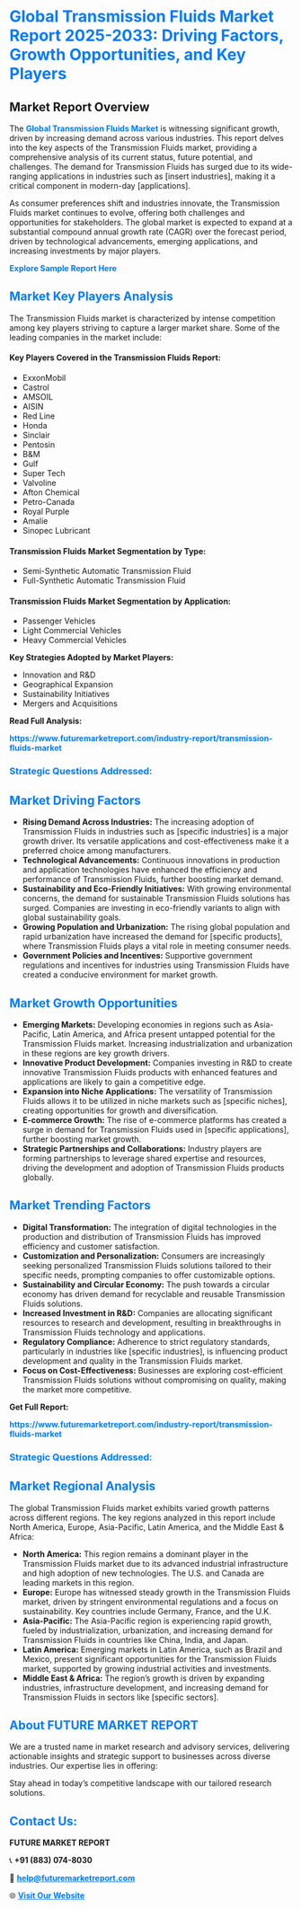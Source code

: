 <h1 style="color: #007BFF;">Global Transmission Fluids Market Report 2025-2033: Driving Factors, Growth Opportunities, and Key Players</h1>

<section id="overview">
<h2>Market Report Overview</h2>
<p>The <a href="https://www.futuremarketreport.com/industry-report/transmission-fluids-market" style="color: #007BFF; text-decoration: none;"><strong>Global Transmission Fluids Market</strong></a> is witnessing significant growth, driven by increasing demand across various industries. This report delves into the key aspects of the Transmission Fluids market, providing a comprehensive analysis of its current status, future potential, and challenges. The demand for Transmission Fluids has surged due to its wide-ranging applications in industries such as [insert industries], making it a critical component in modern-day [applications].</p>
<p>As consumer preferences shift and industries innovate, the Transmission Fluids market continues to evolve, offering both challenges and opportunities for stakeholders. The global market is expected to expand at a substantial compound annual growth rate (CAGR) over the forecast period, driven by technological advancements, emerging applications, and increasing investments by major players.</p>
</section>

<section id="overview">
<p><a href="https://www.futuremarketreport.com/request-sample/reportId=105207" style="color: #007BFF; text-decoration: none;"><strong>Explore Sample Report Here</strong></a></p>
</section>

<section id="key-players">
<h2 style="color: #007BFF;">Market Key Players Analysis</h2>
<p>The Transmission Fluids market is characterized by intense competition among key players striving to capture a larger market share. Some of the leading companies in the market include:</p>
<h4>Key Players Covered in the Transmission Fluids Report:</h4>
<ul><li>ExxonMobil</li><li>Castrol</li><li>AMSOIL</li><li>AISIN</li><li>Red Line</li><li>Honda</li><li>Sinclair</li><li>Pentosin</li><li>B&amp;M</li><li>Gulf</li><li>Super Tech</li><li>Valvoline</li><li>Afton Chemical</li><li>Petro-Canada</li><li>Royal Purple</li><li>Amalie</li><li>Sinopec Lubricant</li></ul>
<h4>Transmission Fluids Market Segmentation by Type:</h4>
<ul><li>Semi-Synthetic Automatic Transmission Fluid</li><li>Full-Synthetic Automatic Transmission Fluid</li></ul>

<h4>Transmission Fluids Market Segmentation by Application:</h4>
<ul><li>Passenger Vehicles</li><li>Light Commercial Vehicles</li><li>Heavy Commercial Vehicles</li></ul>
<p><strong>Key Strategies Adopted by Market Players:</strong></p>
<ul>
<li>Innovation and R&D</li>
<li>Geographical Expansion</li>
<li>Sustainability Initiatives</li>
<li>Mergers and Acquisitions</li>
</ul>
</section>

<section>
<p><strong>Read Full Analysis: </strong></p><a href="https://www.futuremarketreport.com/industry-report/transmission-fluids-market" style="color: #007BFF; text-decoration: none;"><strong>https://www.futuremarketreport.com/industry-report/transmission-fluids-market</strong></a>
<h3 style="color: #007BFF;">Strategic Questions Addressed:</h3>
</section>

<section id="driving-factors">
<h2 style="color: #007BFF;">Market Driving Factors</h2>
<ul>
<li><strong>Rising Demand Across Industries:</strong> The increasing adoption of Transmission Fluids in industries such as [specific industries] is a major growth driver. Its versatile applications and cost-effectiveness make it a preferred choice among manufacturers.</li>
<li><strong>Technological Advancements:</strong> Continuous innovations in production and application technologies have enhanced the efficiency and performance of Transmission Fluids, further boosting market demand.</li>
<li><strong>Sustainability and Eco-Friendly Initiatives:</strong> With growing environmental concerns, the demand for sustainable Transmission Fluids solutions has surged. Companies are investing in eco-friendly variants to align with global sustainability goals.</li>
<li><strong>Growing Population and Urbanization:</strong> The rising global population and rapid urbanization have increased the demand for [specific products], where Transmission Fluids plays a vital role in meeting consumer needs.</li>
<li><strong>Government Policies and Incentives:</strong> Supportive government regulations and incentives for industries using Transmission Fluids have created a conducive environment for market growth.</li>
</ul>
</section>

<section id="growth-opportunities">
<h2 style="color: #007BFF;">Market Growth Opportunities</h2>
<ul>
<li><strong>Emerging Markets:</strong> Developing economies in regions such as Asia-Pacific, Latin America, and Africa present untapped potential for the Transmission Fluids market. Increasing industrialization and urbanization in these regions are key growth drivers.</li>
<li><strong>Innovative Product Development:</strong> Companies investing in R&D to create innovative Transmission Fluids products with enhanced features and applications are likely to gain a competitive edge.</li>
<li><strong>Expansion into Niche Applications:</strong> The versatility of Transmission Fluids allows it to be utilized in niche markets such as [specific niches], creating opportunities for growth and diversification.</li>
<li><strong>E-commerce Growth:</strong> The rise of e-commerce platforms has created a surge in demand for Transmission Fluids used in [specific applications], further boosting market growth.</li>
<li><strong>Strategic Partnerships and Collaborations:</strong> Industry players are forming partnerships to leverage shared expertise and resources, driving the development and adoption of Transmission Fluids products globally.</li>
</ul>
</section>

<section id="trending-factors">
<h2 style="color: #007BFF;">Market Trending Factors</h2>
<ul>
<li><strong>Digital Transformation:</strong> The integration of digital technologies in the production and distribution of Transmission Fluids has improved efficiency and customer satisfaction.</li>
<li><strong>Customization and Personalization:</strong> Consumers are increasingly seeking personalized Transmission Fluids solutions tailored to their specific needs, prompting companies to offer customizable options.</li>
<li><strong>Sustainability and Circular Economy:</strong> The push towards a circular economy has driven demand for recyclable and reusable Transmission Fluids solutions.</li>
<li><strong>Increased Investment in R&D:</strong> Companies are allocating significant resources to research and development, resulting in breakthroughs in Transmission Fluids technology and applications.</li>
<li><strong>Regulatory Compliance:</strong> Adherence to strict regulatory standards, particularly in industries like [specific industries], is influencing product development and quality in the Transmission Fluids market.</li>
<li><strong>Focus on Cost-Effectiveness:</strong> Businesses are exploring cost-efficient Transmission Fluids solutions without compromising on quality, making the market more competitive.</li>
</ul>
</section>

<section>
<p><strong>Get Full Report: </strong></p><a href="https://www.futuremarketreport.com/industry-report/transmission-fluids-market" style="color: #007BFF; text-decoration: none;"><strong>https://www.futuremarketreport.com/industry-report/transmission-fluids-market</strong></a>
<h3 style="color: #007BFF;">Strategic Questions Addressed:</h3>
</section>


<section id="regional-analysis">
<h2 style="color: #007BFF;">Market Regional Analysis</h2>
<p>The global Transmission Fluids market exhibits varied growth patterns across different regions. The key regions analyzed in this report include North America, Europe, Asia-Pacific, Latin America, and the Middle East & Africa:</p>
<ul>
<li><strong>North America:</strong> This region remains a dominant player in the Transmission Fluids market due to its advanced industrial infrastructure and high adoption of new technologies. The U.S. and Canada are leading markets in this region.</li>
<li><strong>Europe:</strong> Europe has witnessed steady growth in the Transmission Fluids market, driven by stringent environmental regulations and a focus on sustainability. Key countries include Germany, France, and the U.K.</li>
<li><strong>Asia-Pacific:</strong> The Asia-Pacific region is experiencing rapid growth, fueled by industrialization, urbanization, and increasing demand for Transmission Fluids in countries like China, India, and Japan.</li>
<li><strong>Latin America:</strong> Emerging markets in Latin America, such as Brazil and Mexico, present significant opportunities for the Transmission Fluids market, supported by growing industrial activities and investments.</li>
<li><strong>Middle East & Africa:</strong> The region’s growth is driven by expanding industries, infrastructure development, and increasing demand for Transmission Fluids in sectors like [specific sectors].</li>
</ul>
</section>

<footer>
<h2 style="color: #007BFF;">About FUTURE MARKET REPORT</h2>
<p>We are a trusted name in market research and advisory services, delivering actionable insights and strategic support to businesses across diverse industries. Our expertise lies in offering:</p>

<p>Stay ahead in today’s competitive landscape with our tailored research solutions.</p>

<h2 style="color: #007BFF;">Contact Us:</h2>
<p><strong>FUTURE MARKET REPORT</strong></p>
<p>📞 <strong>+91 (883) 074-8030</strong></p>
<p>📧 <strong><a href="mailto:help@futuremarketreport.com" style="color: #007BFF;">help@futuremarketreport.com</a></strong></p>
<p>🌐 <strong><a href="https://www.futuremarketreport.com/" style="color: #007BFF;">Visit Our Website</a></strong></p>
</footer>